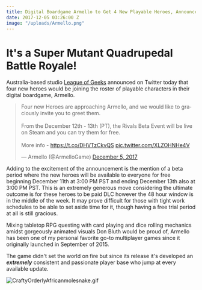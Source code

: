 ```yaml
---
title: Digital Boardgame Armello to Get 4 New Playable Heroes, Announces Beta
date: 2017-12-05 03:26:00 Z
image: "/uploads/Armello.png"
---
```


# It's a Super Mutant Quadrupedal Battle Royale! 

Australia-based studio [League of Geeks](http://leagueofgeeks.com/) announced on Twitter today that four new heroes would be joining the roster of playable characters in their digital boardgame, Armello. 

 <blockquote class="twitter-tweet" data-lang="en"><p lang="en" dir="ltr">Four new Heroes are approaching Armello, and we would like to graciously invite you to greet them.<br><br>From the December 12th - 13th (PT), the Rivals Beta Event will be live on Steam and you can try them for free.<br><br>More info - <a href="https://t.co/DHVTzCkvQS">https://t.co/DHVTzCkvQS</a> <a href="https://t.co/XLZOHNHe4V">pic.twitter.com/XLZOHNHe4V</a></p>&mdash; Armello (@ArmelloGame) <a href="https://twitter.com/ArmelloGame/status/937847835533369345?ref_src=twsrc%5Etfw">December 5, 2017</a></blockquote>
<script async src="https://platform.twitter.com/widgets.js" charset="utf-8"></script>

Adding to the excitement of the announcement is the mention of a beta period where the new heroes will be available to everyone for free beginning December 11th at 3:00 PM PST and ending December 13th also at 3:00 PM PST. This is an extremely generous move considering the ultimate outcome is for these heroes to be paid DLC however the 48 hour window is in the middle of the week. It may prove difficult for those with tight work schedules to be able to set aside time for it, though having a free trial period at all is still gracious. 

Mixing tabletop RPG questing with card playing and dice rolling mechanics amidst gorgeously animated visuals Don Bluth would be proud of, Armello has been one of my personal favorite go-to multiplayer games since it originally launched in September of 2015. 

The game didn't set the world on fire but since its release it's developed an ***extremely*** consistent and passionate player base who jump at every available update. 

![CraftyOrderlyAfricanmolesnake.gif](/uploads/CraftyOrderlyAfricanmolesnake.gif)
